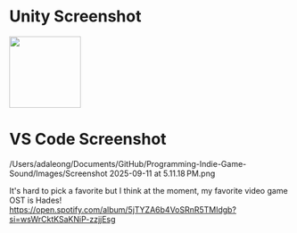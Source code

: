 # Unity Screenshot
<img src="/Users/adaleong/Documents/GitHub/Programming-Indie-Game-Sound/Images/Screenshot 2025-09-11 at 5.11.09 PM.png" width="128"/>

# VS Code Screenshot
/Users/adaleong/Documents/GitHub/Programming-Indie-Game-Sound/Images/Screenshot 2025-09-11 at 5.11.18 PM.png

It's hard to pick a favorite but I think at the moment, my favorite video game OST is Hades! https://open.spotify.com/album/5jTYZA6b4VoSRnR5TMldgb?si=wsWrCktKSaKNiP-zzjjEsg